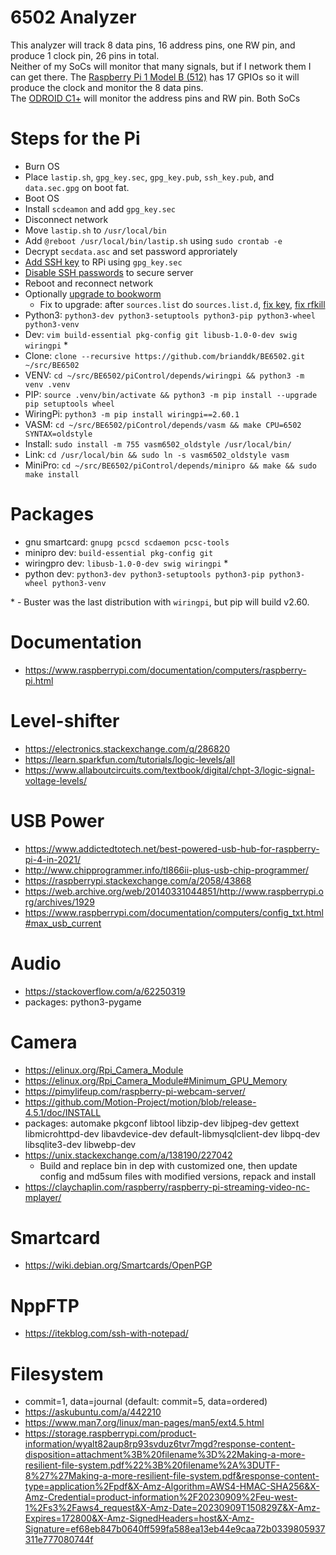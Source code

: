 # 6502 Analyzer

This analyzer will track 8 data pins, 16 address pins, one RW pin, and produce 1 clock pin, 26 pins in total.  
Neither of my SoCs will monitor that many signals, but if I network them I can get there.
The [Raspberry Pi 1 Model B (512)](rpi1_modb_rev2.md) has 17 GPIOs so it will produce the clock and monitor the 8 data pins.  
The [ODROID C1+](odroid_c1.md) will monitor the address pins and RW pin.
Both SoCs 

# Steps for the Pi

- Burn OS 
- Place `lastip.sh`, `gpg_key.sec`, `gpg_key.pub`, `ssh_key.pub`, and `data.sec.gpg` on boot fat.
- Boot OS
- Install `scdeamon` and add `gpg_key.sec`
- Disconnect network
- Move `lastip.sh` to `/usr/local/bin`
- Add `@reboot /usr/local/bin/lastip.sh` using `sudo crontab -e`
- Decrypt `secdata.asc` and set password approriately
- [Add SSH key][1] to RPi using `gpg_key.sec`
- [Disable SSH passwords][2] to secure server
- Reboot and reconnect network
- Optionally [upgrade to bookworm][3]
  - Fix to upgrade: after `sources.list` do `sources.list.d`, [fix key][4], [fix rfkill][5]
- Python3: `python3-dev python3-setuptools python3-pip python3-wheel python3-venv`
- Dev: `vim build-essential pkg-config git libusb-1.0-0-dev swig wiringpi` \*
- Clone: `clone --recursive https://github.com/brianddk/BE6502.git ~/src/BE6502`
- VENV: `cd ~/src/BE6502/piControl/depends/wiringpi && python3 -m venv .venv`
- PIP: `source .venv/bin/activate && python3 -m pip install --upgrade pip setuptools wheel`
- WiringPi: `python3 -m pip install wiringpi==2.60.1`
- VASM: `cd ~/src/BE6502/piControl/depends/vasm && make CPU=6502 SYNTAX=oldstyle`
- Install: `sudo install -m 755 vasm6502_oldstyle /usr/local/bin/`
- Link: `cd /usr/local/bin && sudo ln -s vasm6502_oldstyle vasm`
- MiniPro: `cd ~/src/BE6502/piControl/depends/minipro && make && sudo make install`

[1]: https://linuxhandbook.com/add-ssh-public-key-to-server/ (add ssh key)
[2]: https://linuxhandbook.com/ssh-disable-password-authentication/ (disable password)
[3]: https://raspberrytips.com/update-raspberry-pi-latest-version/ (upgrade to bookworm)
[4]: https://itsfoss.com/key-is-stored-in-legacy-trusted-gpg/ (fix key deprication)
[5]: https://raspberrypi.stackexchange.com/a/121933/43868 (fix rfkill msg)

# Packages

- gnu smartcard: `gnupg pcscd scdaemon pcsc-tools`
- minipro dev: `build-essential pkg-config git`
- wiringpro dev: `libusb-1.0-0-dev swig wiringpi` \*
- python dev: `python3-dev python3-setuptools python3-pip python3-wheel python3-venv`

\* - Buster was the last distribution with `wiringpi`, but pip will build v2.60.

# Documentation

- https://www.raspberrypi.com/documentation/computers/raspberry-pi.html

# Level-shifter

- https://electronics.stackexchange.com/q/286820
- https://learn.sparkfun.com/tutorials/logic-levels/all
- https://www.allaboutcircuits.com/textbook/digital/chpt-3/logic-signal-voltage-levels/

# USB Power

- https://www.addictedtotech.net/best-powered-usb-hub-for-raspberry-pi-4-in-2021/
- http://www.chipprogrammer.info/tl866ii-plus-usb-chip-programmer/
- https://raspberrypi.stackexchange.com/a/2058/43868
- https://web.archive.org/web/20140331044851/http://www.raspberrypi.org/archives/1929
- https://www.raspberrypi.com/documentation/computers/config_txt.html#max_usb_current

# Audio

- https://stackoverflow.com/a/62250319
- packages: python3-pygame

# Camera

- https://elinux.org/Rpi_Camera_Module
- https://elinux.org/Rpi_Camera_Module#Minimum_GPU_Memory
- https://pimylifeup.com/raspberry-pi-webcam-server/
- https://github.com/Motion-Project/motion/blob/release-4.5.1/doc/INSTALL
- packages: automake pkgconf libtool libzip-dev libjpeg-dev gettext libmicrohttpd-dev libavdevice-dev default-libmysqlclient-dev libpq-dev libsqlite3-dev libwebp-dev
- https://unix.stackexchange.com/a/138190/227042
  - Build and replace bin in dep with customized one, then update config and md5sum files with modified versions, repack and install
- https://claychaplin.com/raspberry/raspberry-pi-streaming-video-nc-mplayer/

<!-- autoconf automake build-essential pkgconf libtool git libzip-dev libjpeg-dev gettext libmicrohttpd-dev libavformat-dev libavcodec-dev libavutil-dev libswscale-dev libavdevice-dev default-libmysqlclient-dev libpq-dev libsqlite3-dev libwebp-dev -->

# Smartcard

- https://wiki.debian.org/Smartcards/OpenPGP

# NppFTP

- https://itekblog.com/ssh-with-notepad/

# Filesystem

- commit=1, data=journal (default: commit=5, data=ordered)
- https://askubuntu.com/a/442210
- https://www.man7.org/linux/man-pages/man5/ext4.5.html
- https://storage.raspberrypi.com/product-information/wyalt82aup8rp93svduz6tvr7mgd?response-content-disposition=attachment%3B%20filename%3D%22Making-a-more-resilient-file-system.pdf%22%3B%20filename%2A%3DUTF-8%27%27Making-a-more-resilient-file-system.pdf&response-content-type=application%2Fpdf&X-Amz-Algorithm=AWS4-HMAC-SHA256&X-Amz-Credential=product-information%2F20230909%2Feu-west-1%2Fs3%2Faws4_request&X-Amz-Date=20230909T150829Z&X-Amz-Expires=172800&X-Amz-SignedHeaders=host&X-Amz-Signature=ef68eb847b0640ff599fa588ea13eb44e9caa72b0339805937311e777080744f